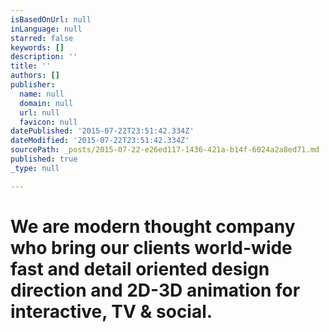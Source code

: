 ```yaml
---
isBasedOnUrl: null
inLanguage: null
starred: false
keywords: []
description: ''
title: ''
authors: []
publisher:
  name: null
  domain: null
  url: null
  favicon: null
datePublished: '2015-07-22T23:51:42.334Z'
dateModified: '2015-07-22T23:51:42.334Z'
sourcePath: _posts/2015-07-22-e26ed117-1436-421a-b14f-6024a2a8ed71.md
published: true
_type: null

---
```

# We are modern thought company who bring our clients world-wide fast and detail oriented design direction and 2D-3D animation for interactive, TV & social.